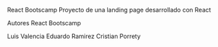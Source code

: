 React Bootscamp
Proyecto de una landing page desarrollado con React 

Autores React Bootscamp

Luis Valencia
Eduardo Ramirez
Cristian Porrety
